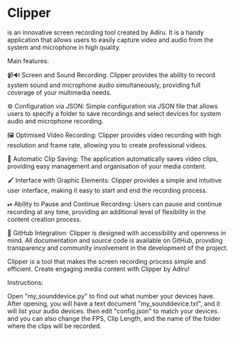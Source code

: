 # Clipper
is an innovative screen recording tool created by Adiru. It is a handy application that allows users to easily capture video and audio from the system and microphone in high quality.

Main features:

📹🔊 Screen and Sound Recording:
Clipper provides the ability to record system sound and microphone audio simultaneously, providing full coverage of your multimedia needs.

⚙️ Configuration via JSON:
Simple configuration via JSON file that allows users to specify a folder to save recordings and select devices for system audio and microphone recording.

🖼 Optimised Video Recording:
Clipper provides video recording with high resolution and frame rate, allowing you to create professional videos.

💾 Automatic Clip Saving:
The application automatically saves video clips, providing easy management and organisation of your media content.

🖌 Interface with Graphic Elements:
Clipper provides a simple and intuitive user interface, making it easy to start and end the recording process.

⏯ Ability to Pause and Continue Recording:
Users can pause and continue recording at any time, providing an additional level of flexibility in the content creation process.

🤖 GitHub Integration:
Clipper is designed with accessibility and openness in mind. All documentation and source code is available on GitHub, providing transparency and community involvement in the development of the project.

Clipper is a tool that makes the screen recording process simple and efficient. Create engaging media content with Clipper by Adiru!

Instructions:

Open "my_sounddevice.py" to find out what number your devices have.
After opening, you will have a text document "my_sounddevice.txt", and it will list your audio devices.
then edit "config.json" to match your devices.
and you can also change the FPS, Clip Length, and the name of the folder where the clips will be recorded.
